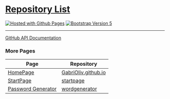 # [Repository List](https://github.com/GabriOliv/repository-list)

[![Hosted with Github Pages](https://img.shields.io/badge/Hosted-Github%20Pages-blue?style=flat-square&logo=github)](https://pages.github.com/)
[![Bootstrap Version 5](https://img.shields.io/badge/Bootstrap-5.0-blueviolet?style=flat-square&logo=bootstrap)](https://getbootstrap.com/docs/versions/)

---

[GitHub API Documentation](https://docs.github.com/en/rest)

### More Pages

| Page | Repository |
| ------ | ------ |
| [HomePage](https://gabrioliv.github.io/) | [GabriOliv.github.io](https://github.com/GabriOliv/GabriOliv.github.io) |
| [StartPage](https://gabrioliv.github.io/startpage/) | [startpage](https://github.com/GabriOliv/startpage) |
| [Password Generator](https://gabrioliv.github.io/wordgenerator/) | [wordgenerator](https://github.com/GabriOliv/wordgenerator) |
